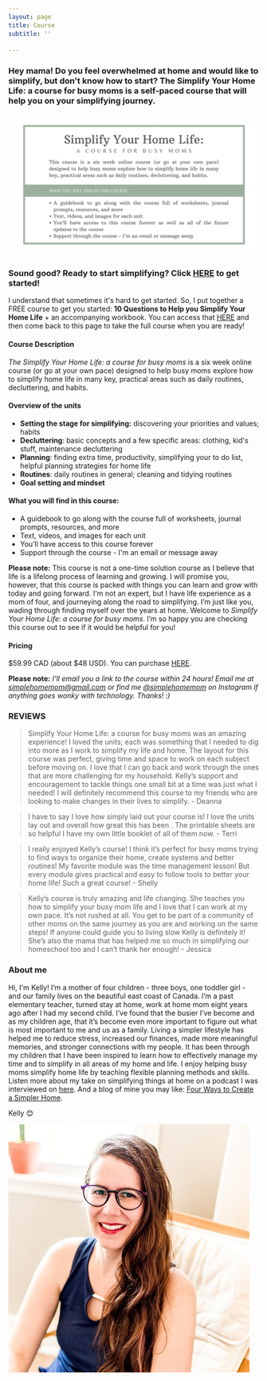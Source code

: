 ```yaml
---
layout: page
title: Course
subtitle: ''

---
```

### Hey mama! Do you feel overwhelmed at home and would like to simplify, but don't know how to start? The Simplify Your Home Life: a course for busy moms is a self-paced course that will help you on your simplifying journey. 

![An image overview of the course.](/uploads/simplify-your-home-life-shm.jpg "Simplify Your Home Life SHM")

### Sound good? Ready to start simplifying? Click [HERE](https://buy.stripe.com/cN202a5Ou0206MUeUX) to get started!

I understand that sometimes it's hard to get started. So, I put together a FREE course to get you started: **10 Questions to Help you Simplify Your Home Life** + an accompanying workbook. You can access that [HERE](https://mailchi.mp/b9ced2aa71e3/10-questions-to-help-you-simplify-your-home-life) and then come back to this page to take the full course when you are ready!

#### Course Description

_The Simplify Your Home Life: a course for busy moms_ is a six week online course (or go at your own pace) designed to help busy moms explore how to simplify home life in many key, practical areas such as daily routines, decluttering, and habits.

#### Overview of the units

* **Setting the stage for simplifying:** discovering your priorities and values; habits
* **Decluttering**: basic concepts and a few specific areas: clothing, kid's stuff, maintenance decluttering
* **Planning**: finding extra time, productivity, simplifying your to do list, helpful planning strategies for home life
* **Routines**: daily routines in general; cleaning and tidying routines
* **Goal setting and mindset**

#### What you will find in this course:

* A guidebook to go along with the course full of worksheets, journal prompts, resources, and more
* Text, videos, and images for each unit
* You’ll have access to this course forever
* Support through the course - I'm an email or message away

**Please note:** This course is not a one-time solution course as I believe that life is a lifelong process of learning and growing. I will promise you, however, that this course is packed with things you can learn and grow with today and going forward.  I'm not an expert, but I have life experience as a mom of four, and journeying along the road to simplifying. I’m just like you, wading through finding myself over the years at home. Welcome to _Simplify Your Home Life: a course for busy moms_. I’m so happy you are checking this course out to see if it would be helpful for you!

#### Pricing

$59.99 CAD (about $48 USD). You can purchase [HERE](https://buy.stripe.com/cN202a5Ou0206MUeUX).

**Please note:** _I’ll email you a link to the course within 24 hours! Email me at simplehomemom@gmail.com or find me_ [_@simplehomemom_](https://www.instagram.com/simplehomemom) _on Instagram if anything goes wonky with technology. Thanks! :)_

### REVIEWS

> Simplify Your Home Life: a course for busy moms was an amazing experience! I loved the units; each was something that I needed to dig into more as I work to simplify my life and home. The layout for this course was perfect, giving time and space to work on each subject before moving on. I love that I can go back and work through the ones that are more challenging for my household. Kelly’s support and encouragement to tackle things one small bit at a time was just what I needed! I will definitely recommend this course to my friends who are looking to make changes in their lives to simplify. - Deanna

> I have to say I love how simply laid out your course is! I love the units lay out and overall how great this has been . The printable sheets are so helpful I have my own little booklet of all of them now. - Terri

> I really enjoyed Kelly’s course! I think it’s perfect for busy moms trying to find ways to organize their home, create systems and better routines! My favorite module was the time management lesson! But every module gives practical and easy to follow tools to better your home life! Such a great course! - Shelly

> Kelly’s course is truly amazing and life changing. She teaches you how to simplify your busy mom life and I love that I can work at my own pace. It’s not rushed at all. You get to be part of a community of other moms on the same journey as you are and working on the same steps! If anyone could guide you to living slow Kelly is definitely it! She’s also the mama that has helped me so much in simplifying our homeschool too and I can’t thank her enough! - Jessica

### About me

Hi, I'm Kelly! I’m a mother of four children - three boys, one toddler girl - and our family lives on the beautiful east coast of Canada. I’m a past elementary teacher, turned stay at home, work at home mom eight years ago after I had my second child. I’ve found that the busier I’ve become and as my children age, that it’s become even more important to figure out what is most important to me and us as a family. Living a simpler lifestyle has helped me to reduce stress, increased our finances, made more meaningful memories, and stronger connections with my people. It has been through my children that I have been inspired to learn how to effectively manage my time and to simplify in all areas of my home and life. I enjoy helping busy moms simplify home life by teaching flexible planning methods and skills. Listen more about my take on simplifying things at home on a podcast I was interviewed on [here](https://www.stitcher.com/show/make-joy-normal-cozy-homeschooling/episode/keeping-it-simple-an-interview-with-kelly-79787253). And a blog of mine you may like: [Four Ways to Create a Simpler Home](https://www.simplehomemom.com/four-ways-to-create-a-simpler-home/).

Kelly 😊

![](/uploads/headshot.jpg)